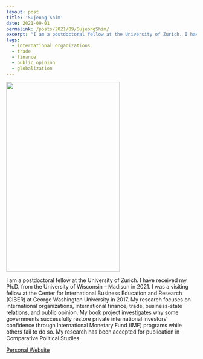 ```yaml
---
layout: post
title: 'Sujeong Shim'
date: 2021-09-01
permalink: /posts/2021/09/SujeongShim/
excerpt: "I am a postdoctoral fellow at the University of Zurich. I have received my Ph.D. from the University of Wisconsin – Madison in 2021. I was a visiting fellow at the Center for International Business Education and Research (CIBER) at George Washington University in 2017.  My research focuses on international organizations, international finance, trade, business-state relations, and public opinion. My book project investigates why some governments successfully restore private international investors’ confidence through International Monetary Fund (IMF) programs while others fail to do so. My research has been accepted for publication in Comparative Political Studies."
tags:
  - international organizations
  - trade
  - finance
  - public opinion
  - globalization
---
```

<img src="https://gsipe-workshop.github.io/images/Sujeong_Shim.jpg" width="300" height="500" />

I am a postdoctoral fellow at the University of Zurich. I have received my Ph.D. from the University of Wisconsin – Madison in 2021. I was a visiting fellow at the Center for International Business Education and Research (CIBER) at George Washington University in 2017.  My research focuses on international organizations, international finance, trade, business-state relations, and public opinion. My book project investigates why some governments successfully restore private international investors’ confidence through International Monetary Fund (IMF) programs while others fail to do so. My research has been accepted for publication in Comparative Political Studies.

<a href= "https://www.sujeongshim.com/">Personal Website</a>
